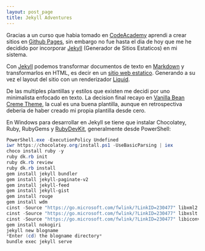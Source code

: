 ```yaml
---
layout: post_page
title: Jekyll Adventures
---
```


Gracias a un curso que habia tomado en [CodeAcademy](https://www.codecademy.com/) aprendi a crear sitios en [Github Pages](https://pages.github.com/), sin embargo no fue hasta el dia de hoy que me he decidido por incorporar [Jekyll](https://jekyllrb.com/) (Generador de Sitios Estaticos) en mi sistema.

Con [Jekyll](https://jekyllrb.com/) podemos transformar documentos de texto en [Markdown](https://daringfireball.net/projects/markdown/) y transformarlos en HTML, es decir en un [sitio web estatico](https://techterms.com/definition/staticwebsite). Generando a su vez el layout del sitio con un renderizador [Liquid](https://shopify.github.io/liquid/).

De las multiples plantillas y estilos que existen me decidi por uno minimalista enfocado en texto. La decision final recayo en [Vanilla Bean Creme Theme](http://richbray.me/frap/), la cual es una buena plantilla, aunque en retrospectiva deberia de haber creado mi propia plantilla desde cero.

En Windows para desarrollar en Jekyll se tiene que instalar Chocolatey, Ruby, RubyGems y [RubyDevKit](http://rubyinstaller.org/downloads/), generalmente desde PowerShell:

~~~ powershell
PowerShell.exe -ExecutionPolicy Undefined
iwr https://chocolatey.org/install.ps1 -UseBasicParsing | iex
choco install ruby -y
ruby dk.rb init
ruby dk.rb review
ruby dk.rb install
gem install jekyll bundler
gem install jekyll-paginate-v2
gem install jekyll-feed
gem install jekyll-gist
gem install rouge
gem install wdm
cinst -Source "https://go.microsoft.com/fwlink/?LinkID=230477" libxml2
cinst -Source "https://go.microsoft.com/fwlink/?LinkID=230477" libxslt
cinst -Source "https://go.microsoft.com/fwlink/?LinkID=230477" libiconv
gem install nokogiri
jekyll new blogname
*Enter (cd) the blogname directory*
bundle exec jekyll serve
~~~
